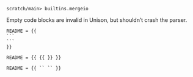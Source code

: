 ```ucm:hide
scratch/main> builtins.mergeio
```

Empty code blocks are invalid in Unison, but shouldn’t crash the parser.

````unison:error
README = {{
```
```
}}
````

````unison:error
README = {{ {{ }} }}
````


````unison:error
README = {{ `` `` }}
````
